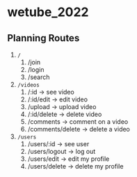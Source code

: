 # wetube_2022

## Planning Routes

1. `/`
   1. /join
   2. /login
   3. /search
2. `/videos`
   1. /:id → see video
   2. /:id/edit → edit video
   3. /upload → upload video
   4. /:id/delete → delete video
   5. /comments → comment on a video
   6. /comments/delete → delete a video
3. `/users`
   1. /users/:id → see user
   2. /users/logout → log out
   3. /users/edit → edit my profile
   4. /users/delete → delete my profile
